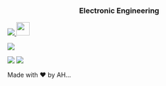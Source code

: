 <span align="center">
<h3>Electronic Engineering</h3>  
<a href="https://www.artstation.com/caasperart" target="blank">
  <img src="https://img.shields.io/badge/ARTSTATION-CAASPERART-blue?logoColor=violet&style=for-the-badge"/>
  <img src="https://pbs.twimg.com/profile_images/2481837471/eyss4bylcgbdy7ysr2xj_400x400.jpeg" width="30" height="30">
</a>
  
</span>
 
  
![](https://github-profile-summary-cards.vercel.app/api/cards/profile-details?username=ahsanu123&theme=dracula)

![](https://github-profile-summary-cards.vercel.app/api/cards/stats?username=ahsanu123&theme=dracula) ![](https://github-profile-summary-cards.vercel.app/api/cards/productive-time?username=ahsanu123&theme=dracula)
  
Made with ♥️ by AH...
